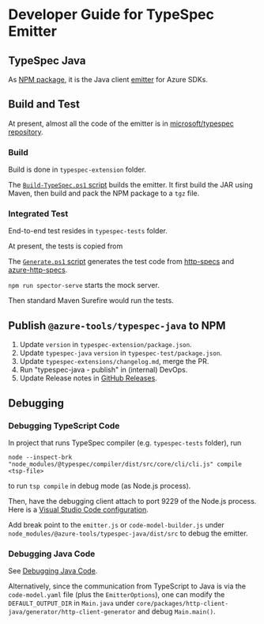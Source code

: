 # Developer Guide for TypeSpec Emitter

## TypeSpec Java

As [NPM package](https://www.npmjs.com/package/@azure-tools/typespec-java), it is the Java client [emitter](https://typespec.io/docs/extending-typespec/emitters-basics/) for Azure SDKs.

## Build and Test

At present, almost all the code of the emitter is in [microsoft/typespec repository](https://github.com/microsoft/typespec/tree/main/packages/http-client-java).

### Build

Build is done in `typespec-extension` folder.

The [`Build-TypeSpec.ps1` script](../../../Build-TypeSpec.ps1) builds the emitter.
It first build the JAR using Maven, then build and pack the NPM package to a `tgz` file.

### Integrated Test

End-to-end test resides in `typespec-tests` folder.

At present, the tests is copied from 

The [`Generate.ps1` script](../../../typespec-tests/Generate.ps1) generates the test code from [http-specs](https://github.com/microsoft/typespec/tree/main/packages/http-specs) and [azure-http-specs](https://github.com/Azure/typespec-azure/tree/main/packages/azure-http-specs).

`npm run spector-serve` starts the mock server.

Then standard Maven Surefire would run the tests.

## Publish `@azure-tools/typespec-java` to NPM

1. Update `version` in `typespec-extension/package.json`.
2. Update `typespec-java` `version` in `typespec-test/package.json`.
3. Update `typespec-extensions/changelog.md`, merge the PR.
4. Run "typespec-java - publish" in (internal) DevOps.
5. Update Release notes in [GitHub Releases](https://github.com/Azure/autorest.java/releases).

## Debugging

### Debugging TypeScript Code

In project that runs TypeSpec compiler (e.g. `typespec-tests` folder), run
```shell
node --inspect-brk "node_modules/@typespec/compiler/dist/src/core/cli/cli.js" compile <tsp-file>
```
to run `tsp compile` in debug mode (as Node.js process).

Then, have the debugging client attach to port 9229 of the Node.js process.
Here is a [Visual Studio Code configuration](../../../typespec-tests/.vscode/launch.json).

Add break point to the `emitter.js` or `code-model-builder.js` under `node_modules/@azure-tools/typespec-java/dist/src` to debug the emitter.

### Debugging Java Code

See [Debugging Java Code](../../../typespec-extension/readme.md#debugging-java-code).

Alternatively, since the communication from TypeScript to Java is via the `code-model.yaml` file (plus the `EmitterOptions`), one can modify the `DEFAULT_OUTPUT_DIR` in `Main.java` under `core/packages/http-client-java/generator/http-client-generator` and debug `Main.main()`.
